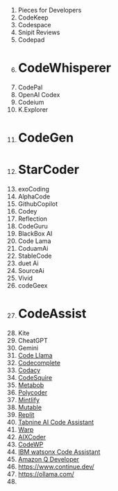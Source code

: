 
1. Pieces for Developers
2.  CodeKeep
3. Codespace
4.  Snipit Reviews
5.  Codepad
6. # CodeWhisperer
7. CodePal
8. OpenAI Codex
9. Codeium
10. K.Explorer
11. # CodeGen
12. # StarCoder
13. exoCoding
14. AlphaCode
15. GithubCopilot
16. Codey
17. Reflection 
18. CodeGuru
19. BlackBox AI
20. Code Lama
21. CoduamAi
22. StableCode
23. duet Ai
24. SourceAi
25. Vivid
26. codeGeex
27. # CodeAssist
28. Kite
29.  CheatGPT
30. Gemini
31. [Code Llama](https://about.fb.com/news/2023/08/code-llama-ai-for-coding/ "https://about.fb.com/news/2023/08/code-llama-ai-for-coding/")
32. [Codecomplete](https://codecomplete.ai/ "https://codecomplete.ai/")
33. [Codacy](https://www.codacy.com/ "https://www.codacy.com/")
34. [CodeSquire](https://codesquire.ai/ "https://codesquire.ai/")
35. [Metabob](https://metabob.com/ "https://metabob.com/")
36. [Polycoder](https://huggingface.co/NinedayWang/PolyCoder-2.7B "https://huggingface.co/NinedayWang/PolyCoder-2.7B")
37. [Mintlify](https://mintlify.com/ "https://mintlify.com/")
38. [Mutable](https://mutable.ai/ "https://mutable.ai/")
39. [Replit](https://replit.com/ "https://replit.com/")
40. [Tabnine AI Code Assistant](https://www.tabnine.com/ai-assistant-for-software-development-r "https://www.tabnine.com/ai-assistant-for-software-development-r")
41. [Warp](https://www.warp.dev/ "https://www.warp.dev/")
42. [AIXCoder](https://codesearch.aixcoder.com/en/#/ "https://codesearch.aixcoder.com/en/#/")
43.  [CodeWP](https://codewp.ai/ "https://codewp.ai/")
44.  [IBM watsonx Code Assistant](https://www.ibm.com/products/watsonx-code-assistant "https://www.ibm.com/products/watsonx-code-assistant")
45.  [Amazon Q Developer](https://aws.amazon.com/q/developer/ "https://aws.amazon.com/q/developer/")
46. https://www.continue.dev/  
47. https://ollama.com/
48. 